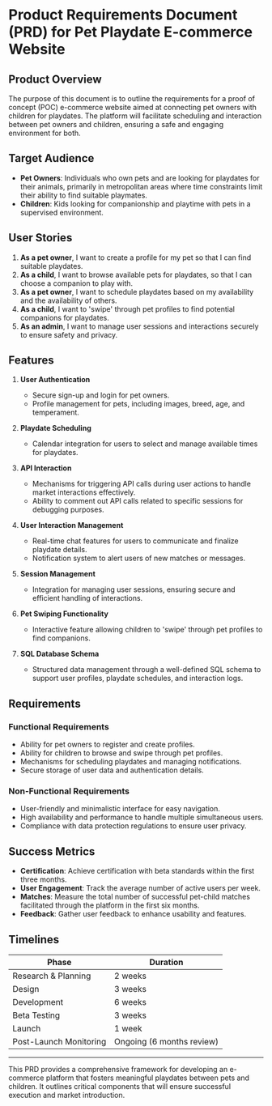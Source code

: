 # Product Requirements Document (PRD) for Pet Playdate E-commerce Website

## Product Overview
The purpose of this document is to outline the requirements for a proof of concept (POC) e-commerce website aimed at connecting pet owners with children for playdates. The platform will facilitate scheduling and interaction between pet owners and children, ensuring a safe and engaging environment for both.

## Target Audience
- **Pet Owners**: Individuals who own pets and are looking for playdates for their animals, primarily in metropolitan areas where time constraints limit their ability to find suitable playmates.
- **Children**: Kids looking for companionship and playtime with pets in a supervised environment.

## User Stories
1. **As a pet owner**, I want to create a profile for my pet so that I can find suitable playdates.
2. **As a child**, I want to browse available pets for playdates, so that I can choose a companion to play with.
3. **As a pet owner**, I want to schedule playdates based on my availability and the availability of others.
4. **As a child**, I want to 'swipe' through pet profiles to find potential companions for playdates.
5. **As an admin**, I want to manage user sessions and interactions securely to ensure safety and privacy.

## Features
1. **User Authentication**  
   - Secure sign-up and login for pet owners.  
   - Profile management for pets, including images, breed, age, and temperament.

2. **Playdate Scheduling**  
   - Calendar integration for users to select and manage available times for playdates.

3. **API Interaction**  
   - Mechanisms for triggering API calls during user actions to handle market interactions effectively.  
   - Ability to comment out API calls related to specific sessions for debugging purposes.

4. **User Interaction Management**  
   - Real-time chat features for users to communicate and finalize playdate details.
   - Notification system to alert users of new matches or messages.

5. **Session Management**  
   - Integration for managing user sessions, ensuring secure and efficient handling of interactions.

6. **Pet Swiping Functionality**  
   - Interactive feature allowing children to 'swipe' through pet profiles to find companions.

7. **SQL Database Schema**  
   - Structured data management through a well-defined SQL schema to support user profiles, playdate schedules, and interaction logs.

## Requirements
### Functional Requirements
- Ability for pet owners to register and create profiles.
- Ability for children to browse and swipe through pet profiles.
- Mechanisms for scheduling playdates and managing notifications.
- Secure storage of user data and authentication details.

### Non-Functional Requirements
- User-friendly and minimalistic interface for easy navigation.
- High availability and performance to handle multiple simultaneous users.
- Compliance with data protection regulations to ensure user privacy.

## Success Metrics
- **Certification**: Achieve certification with beta standards within the first three months.
- **User Engagement**: Track the average number of active users per week.
- **Matches**: Measure the total number of successful pet-child matches facilitated through the platform in the first six months.
- **Feedback**: Gather user feedback to enhance usability and features.

## Timelines
| Phase                      | Duration                  |
|---------------------------|---------------------------|
| Research & Planning       | 2 weeks                   |
| Design                    | 3 weeks                   |
| Development               | 6 weeks                   |
| Beta Testing              | 3 weeks                   |
| Launch                    | 1 week                    |
| Post-Launch Monitoring    | Ongoing (6 months review) |

---

This PRD provides a comprehensive framework for developing an e-commerce platform that fosters meaningful playdates between pets and children. It outlines critical components that will ensure successful execution and market introduction.